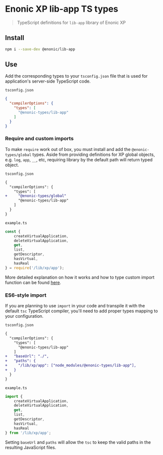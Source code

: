 # Enonic XP lib-app TS types

> TypeScript definitions for `lib-app` library of Enonic XP

## Install

```bash
npm i --save-dev @enonic/lib-app
```

## Use

Add the corresponding types to your `tsconfig.json` file that is used for application's server-side TypeScript code.

`tsconfig.json`

```json
{
  "compilerOptions": {
    "types": [
      "@enonic-types/lib-app"
    ]
  }
}
```

### Require and custom imports

To make `require` work out of box, you must install and add the `@enonic-types/global` types. Aside from providing definitions for XP global
objects, e.g. `log`, `app`, `__`, etc, requiring library by the default path will return typed object.

`tsconfig.json`

```diff
{
  "compilerOptions": {
    "types": [
+     "@enonic-types/global"
      "@enonic-types/lib-app"
    ]
  }
}
```

`example.ts`

```ts
const {
    createVirtualApplication,
    deleteVirtualApplication,
    get,
    list,
    getDescriptor,
    hasVirtual,
    hasReal
} = require('/lib/xp/app');
```

More detailed explanation on how it works and how to type custom import function can be
found [here](https://github.com/enonic/xp/tree/master/modules/lib/typescript/README.md).

### ES6-style import

If you are planning to use `import` in your code and transpile it with the default `tsc` TypeScript compiler, you'll need to add proper
types mapping to your configuration.

`tsconfig.json`

```diff
{
  "compilerOptions": {
    "types": [
      "@enonic-types/lib-app"
    ]
+   "baseUrl": "./",
+   "paths": {
+     "/lib/xp/app": ["node_modules/@enonic-types/lib-app"],
+   }
  }
}
```

`example.ts`

```ts
import {
    createVirtualApplication,
    deleteVirtualApplication,
    get,
    list,
    getDescriptor,
    hasVirtual,
    hasReal
} from '/lib/xp/app';
```

Setting `baseUrl` and `paths` will allow the `tsc` to keep the valid paths in the resulting JavaScript files.
